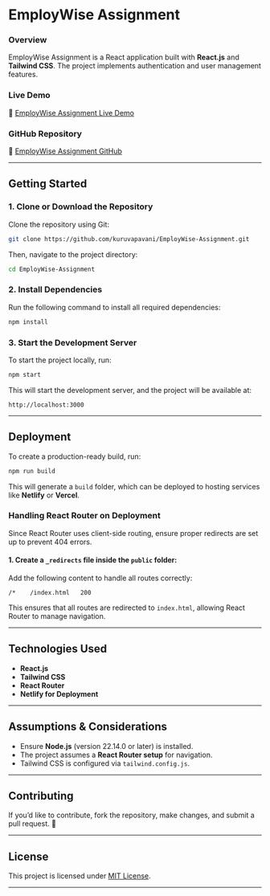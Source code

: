
# **EmployWise Assignment**  

### **Overview**  
EmployWise Assignment is a React application built with **React.js** and **Tailwind CSS**. The project implements authentication and user management features.  

### **Live Demo**  
🔗 [EmployWise Assignment Live Demo](https://pavani-employwise-assignment.netlify.app/)  

### **GitHub Repository**  
📂 [EmployWise Assignment GitHub](https://github.com/kuruvapavani/EmployWise-Assignment.git)  

---

## **Getting Started**  

### **1. Clone or Download the Repository**  
Clone the repository using Git:  

```bash
git clone https://github.com/kuruvapavani/EmployWise-Assignment.git
```

Then, navigate to the project directory:  

```bash
cd EmployWise-Assignment
```

### **2. Install Dependencies**  
Run the following command to install all required dependencies:  

```bash
npm install
```

### **3. Start the Development Server**  
To start the project locally, run:  

```bash
npm start
```

This will start the development server, and the project will be available at:  

```
http://localhost:3000
```

---

## **Deployment**  
To create a production-ready build, run:  

```bash
npm run build
```

This will generate a `build` folder, which can be deployed to hosting services like **Netlify** or **Vercel**.  

### **Handling React Router on Deployment**  
Since React Router uses client-side routing, ensure proper redirects are set up to prevent 404 errors.  

#### **1. Create a `_redirects` file inside the `public` folder:**  
Add the following content to handle all routes correctly:  

```
/*    /index.html   200
```

This ensures that all routes are redirected to `index.html`, allowing React Router to manage navigation.  

---

## **Technologies Used**  
- **React.js**  
- **Tailwind CSS**  
- **React Router**  
- **Netlify for Deployment**  

---

## **Assumptions & Considerations**  
- Ensure **Node.js** (version 22.14.0 or later) is installed.  
- The project assumes a **React Router setup** for navigation.  
- Tailwind CSS is configured via `tailwind.config.js`.  

---

## **Contributing**  
If you’d like to contribute, fork the repository, make changes, and submit a pull request. 🚀  

---

## **License**  
This project is licensed under [MIT License](#).  

---